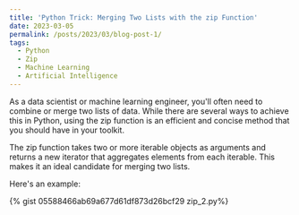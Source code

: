 ```yaml
---
title: 'Python Trick: Merging Two Lists with the zip Function'
date: 2023-03-05
permalink: /posts/2023/03/blog-post-1/
tags:
  - Python
  - Zip
  - Machine Learning
  - Artificial Intelligence
---
```


As a data scientist or machine learning engineer, you'll often need to combine or merge two lists of data. While there are several ways to achieve this in Python, using the zip function is an efficient and concise method that you should have in your toolkit.

The zip function takes two or more iterable objects as arguments and returns a new iterator that aggregates elements from each iterable. This makes it an ideal candidate for merging two lists.

Here's an example:


{% gist 05588466ab69a677d61df873d26bcf29 zip_2.py%}

